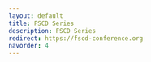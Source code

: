 ```yaml
---
layout: default
title: FSCD Series
description: FSCD Series
redirect: https://fscd-conference.org
navorder: 4
--- 
```

